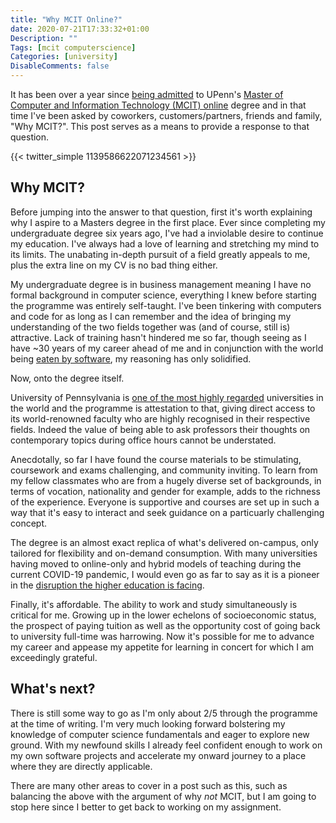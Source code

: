```yaml
---
title: "Why MCIT Online?"
date: 2020-07-21T17:33:32+01:00
Description: ""
Tags: [mcit computerscience]
Categories: [university]
DisableComments: false
---
```


It has been over a year since [being admitted](https://twitter.com/wiigg/status/1139586622071234561) to UPenn's [Master of Computer and Information Technology (MCIT) online](https://onlinelearning.seas.upenn.edu/mcit/) degree and in that time I've been asked by coworkers, customers/partners, friends and family, "Why MCIT?". This post serves as a means to provide a response to that question.

{{< twitter_simple 1139586622071234561 >}}

## Why MCIT?

Before jumping into the answer to that question, first it's worth explaining why I aspire to a Masters degree in the first place. Ever since completing my undergraduate degree six years ago, I've had a inviolable desire to continue my education. I've always had a love of learning and stretching my mind to its limits. The unabating in-depth pursuit of a field greatly appeals to me, plus the extra line on my CV is no bad thing either.

My undergraduate degree is in business management meaning I have no formal background in computer science, everything I knew before starting the programme was entirely self-taught. I've been tinkering with computers and code for as long as I can remember and the idea of bringing my understanding of the two fields together was (and of course, still is) attractive. Lack of training hasn't hindered me so far, though seeing as I have ~30 years of my career ahead of me and in conjunction with the world being [eaten by software](https://a16z.com/2011/08/20/why-software-is-eating-the-world/), my reasoning has only solidified.

Now, onto the degree itself.

University of Pennsylvania is [one of the most highly regarded](https://www.timeshighereducation.com/world-university-rankings/university-pennsylvania) universities in the world and the programme is attestation to that, giving direct access to its world-renowned faculty who are highly recognised in their respective fields. Indeed the value of being able to ask professors their thoughts on contemporary topics during office hours cannot be understated.

Anecdotally, so far I have found the course materials to be stimulating, coursework and exams challenging, and community inviting. To learn from my fellow classmates who are from a hugely diverse set of backgrounds, in terms of vocation, nationality and gender for example, adds to the richness of the experience. Everyone is supportive and courses are set up in such a way that it's easy to interact and seek guidance on a particuarly challenging concept.

The degree is an almost exact replica of what's delivered on-campus, only tailored for flexibility and on-demand consumption. With many universities having moved to online-only and hybrid models of teaching during the current COVID-19 pandemic, I would even go as far to say as it is a pioneer in the [disruption the higher education is facing](https://www.youtube.com/watch?v=yUGn5ZdrDoU).

Finally, it's affordable. The ability to work and study simultaneously is critical for me. Growing up in the lower echelons of socioeconomic status, the prospect of paying tuition as well as the opportunity cost of going back to university full-time was harrowing. Now it's possible for me to advance my career and appease my appetite for learning in concert for which I am exceedingly grateful.

## What's next?

There is still some way to go as I'm only about 2/5 through the programme at the time of writing. I'm very much looking forward bolstering my knowledge of computer science fundamentals and eager to explore new ground. With my newfound skills I already feel confident enough to work on my own software projects and accelerate my onward journey to a place where they are directly applicable.

There are many other areas to cover in a post such as this, such as balancing the above with the argument of why *not* MCIT, but I am going to stop here since I better to get back to working on my assignment.
